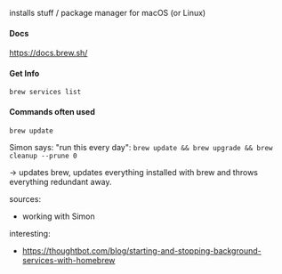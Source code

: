 installs stuff / package manager for macOS (or Linux)

#### Docs
https://docs.brew.sh/

#### Get Info

`brew services list` 


#### Commands often used

`brew update`

Simon says: "run this every day":
`brew update && brew upgrade && brew cleanup --prune 0`

-> updates brew, updates everything installed with brew and throws everything redundant away.


sources: 
- working with Simon

interesting: 
- https://thoughtbot.com/blog/starting-and-stopping-background-services-with-homebrew
